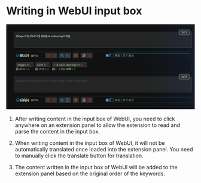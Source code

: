 # Writing in WebUI input box

![](./assets/images/demo.writing_webui.gif)

1. After writing content in the input box of WebUI, you need to click anywhere on an extension panel to allow the extension to read and parse the content in the input box.

2. When writing content in the input box of WebUI, it will not be automatically translated once loaded into the extension panel. You need to manually click the translate button for translation.

3. The content written in the input box of WebUI will be added to the extension panel based on the original order of the keywords.